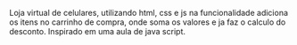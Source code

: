 Loja virtual de celulares, utilizando html, css e js na funcionalidade adiciona os itens no carrinho de compra, onde soma os valores e ja faz o calculo do desconto.
Inspirado em uma aula de java script.
